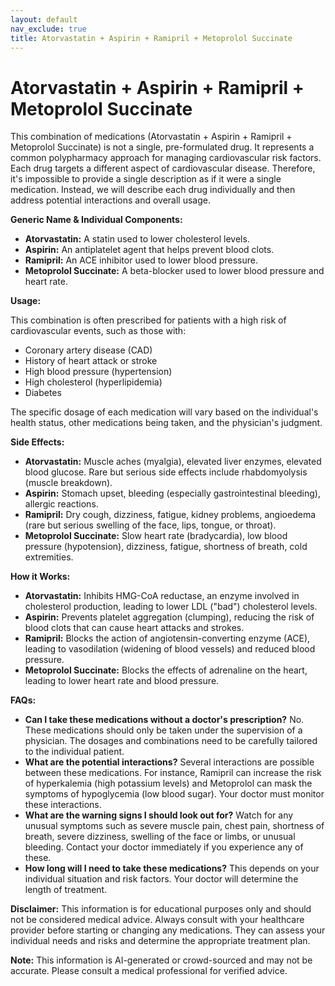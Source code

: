 ```yaml
---
layout: default
nav_exclude: true
title: Atorvastatin + Aspirin + Ramipril + Metoprolol Succinate
---
```


# Atorvastatin + Aspirin + Ramipril + Metoprolol Succinate

This combination of medications (Atorvastatin + Aspirin + Ramipril + Metoprolol Succinate) is not a single, pre-formulated drug.  It represents a common polypharmacy approach for managing cardiovascular risk factors.  Each drug targets a different aspect of cardiovascular disease.  Therefore, it's impossible to provide a single description as if it were a single medication. Instead, we will describe each drug individually and then address potential interactions and overall usage.

**Generic Name & Individual Components:**

* **Atorvastatin:**  A statin used to lower cholesterol levels.
* **Aspirin:** An antiplatelet agent that helps prevent blood clots.
* **Ramipril:** An ACE inhibitor used to lower blood pressure.
* **Metoprolol Succinate:** A beta-blocker used to lower blood pressure and heart rate.

**Usage:**

This combination is often prescribed for patients with a high risk of cardiovascular events, such as those with:

* Coronary artery disease (CAD)
* History of heart attack or stroke
* High blood pressure (hypertension)
* High cholesterol (hyperlipidemia)
* Diabetes

The specific dosage of each medication will vary based on the individual's health status, other medications being taken, and the physician's judgment.

**Side Effects:**

* **Atorvastatin:** Muscle aches (myalgia), elevated liver enzymes, elevated blood glucose.  Rare but serious side effects include rhabdomyolysis (muscle breakdown).
* **Aspirin:** Stomach upset, bleeding (especially gastrointestinal bleeding), allergic reactions.
* **Ramipril:** Dry cough, dizziness, fatigue, kidney problems, angioedema (rare but serious swelling of the face, lips, tongue, or throat).
* **Metoprolol Succinate:** Slow heart rate (bradycardia), low blood pressure (hypotension), dizziness, fatigue, shortness of breath, cold extremities.


**How it Works:**

* **Atorvastatin:** Inhibits HMG-CoA reductase, an enzyme involved in cholesterol production, leading to lower LDL ("bad") cholesterol levels.
* **Aspirin:** Prevents platelet aggregation (clumping), reducing the risk of blood clots that can cause heart attacks and strokes.
* **Ramipril:** Blocks the action of angiotensin-converting enzyme (ACE), leading to vasodilation (widening of blood vessels) and reduced blood pressure.
* **Metoprolol Succinate:** Blocks the effects of adrenaline on the heart, leading to lower heart rate and blood pressure.


**FAQs:**

* **Can I take these medications without a doctor's prescription?** No.  These medications should only be taken under the supervision of a physician.  The dosages and combinations need to be carefully tailored to the individual patient.
* **What are the potential interactions?**  Several interactions are possible between these medications.  For instance, Ramipril can increase the risk of hyperkalemia (high potassium levels) and Metoprolol can mask the symptoms of hypoglycemia (low blood sugar).  Your doctor must monitor these interactions.
* **What are the warning signs I should look out for?**  Watch for any unusual symptoms such as severe muscle pain, chest pain, shortness of breath, severe dizziness, swelling of the face or limbs, or unusual bleeding.  Contact your doctor immediately if you experience any of these.
* **How long will I need to take these medications?** This depends on your individual situation and risk factors.  Your doctor will determine the length of treatment.


**Disclaimer:** This information is for educational purposes only and should not be considered medical advice.  Always consult with your healthcare provider before starting or changing any medications.  They can assess your individual needs and risks and determine the appropriate treatment plan.


**Note:** This information is AI-generated or crowd-sourced and may not be accurate. Please consult a medical professional for verified advice.